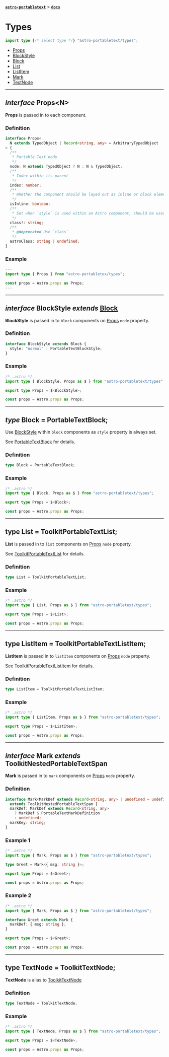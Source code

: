 [**`astro-portabletext`**](../README.md) > [**`docs`**](README.md)

# Types

```ts
import type {/* select type */} "astro-portabletext/types";
```

- [Props](#interface-props)
- [BlockStyle](#interface-blockstyle-extends-blocktype-block--portabletextblock)
- [Block](#type-block--portabletextblock)
- [List](#type-list--toolkitportabletextlist)
- [ListItem](#type-listitem--toolkitportabletextlistitem)
- [Mark](#interface-mark-extends-toolkitnestedportabletextspan)
- [TextNode](#type-textnode--toolkittextnode)

---

## _interface_ Props\<N\>

**Props** is passed in to each component.

### Definition

```ts
interface Props<
  N extends TypedObject | Record<string, any> = ArbitraryTypedObject
> {
  /**
   * Portable Text node
   */
  node: N extends TypedObject ? N : N & TypedObject;
  /**
   * Index within its parent
   */
  index: number;
  /**
   * Whether the component should be layed out as inline or block element
   */
  isInline: boolean;
  /**
   * Set when `style` is used within an Astro component, should be used when defined.
   */
  class?: string;
  /**
   * @deprecated Use `class`
   */
  astroClass: string | undefined;
}
```

### Example

```ts
---
import type { Props } from "astro-portabletex/types";

const props = Astro.props as Props;
---
```

---

## _interface_ BlockStyle _extends_ [Block](#type-block--portabletextblock)

**BlockStyle** is passed in to `block` components on [Props](#interface-propsn) `node` property.

### Definition

```ts
interface BlockStyle extends Block {
  style: "normal" | PortableTextBlockStyle;
}
```

### Example

```ts
/* .astro */
import type { BlockStyle, Props as $ } from "astro-portabletext/types";

export type Props = $<BlockStyle>;

const props = Astro.props as Props;
```

---

## _type_ Block = PortableTextBlock;

Use [BlockStyle](#interface-blockstyle-extends-blocktype-block--portabletextblock) within `block` components as `style` property is always set.

See [PortableTextBlock](https://portabletext.github.io/types/interfaces/PortableTextBlock.html) for details.

### Definition

```ts
type Block = PortableTextBlock;
```

### Example

```ts
/* .astro */
import type { Block, Props as $ } from "astro-portabletext/types";

export type Props = $<Block>;

const props = Astro.props as Props;
```

---

## type List = ToolkitPortableTextList;

**List** is passed in to `list` components on [Props](#interface-propsn) `node` property.

See [ToolkitPortableTextList](https://portabletext.github.io/toolkit/modules.html#ToolkitPortableTextList) for details.

### Definition

```ts
type List = ToolkitPortableTextList;
```

### Example

```ts
/* .astro */
import type { List, Props as $ } from "astro-portabletext/types";

export type Props = $<List>;

const props = Astro.props as Props;
```

---

## type ListItem = ToolkitPortableTextListItem;

**ListItem** is passed in to `listItem` components on [Props](#interface-propsn) `node` property.

See [ToolkitPortableTextListItem](https://portabletext.github.io/toolkit/interfaces/ToolkitPortableTextListItem.html) for details.

### Definition

```ts
type ListItem = ToolkitPortableTextListItem;
```

### Example

```ts
/* .astro */
import type { ListItem, Props as $ } from "astro-portabletext/types";

export type Props = $<ListItem>;

const props = Astro.props as Props;
```

---

## _interface_ Mark _extends_ ToolkitNestedPortableTextSpan

**Mark** is passed in to `mark` components on [Props](#interface-propsn) `node` property.

### Definition

```ts
interface Mark<MarkDef extends Record<string, any> | undefined = undefined>
  extends ToolkitNestedPortableTextSpan {
  markDef: MarkDef extends Record<string, any>
    ? MarkDef & PortableTextMarkDefinition
    : undefined;
  markKey: string;
}
```

### Example 1

```ts
/* .astro */
import type { Mark, Props as $ } from "astro-portabletext/types";

type Greet = Mark<{ msg: string }>;

export type Props = $<Greet>;

const props = Astro.props as Props;
```

### Example 2

```ts
/* .astro */
import type { Mark, Props as $ } from "astro-portabletext/types";

interface Greet extends Mark {
  markDef: { msg: string };
}

export type Props = $<Greet>;

const props = Astro.props as Props;
```

---

## type TextNode = ToolkitTextNode;

**TextNode** is alias to [ToolkitTextNode](https://portabletext.github.io/toolkit/interfaces/ToolkitTextNode.html)

### Definition

```ts
type TextNode = ToolkitTextNode;
```

### Example

```ts
/* .astro */
import type { TextNode, Props as $ } from "astro-portabletext/types";

export type Props = $<TextNode>;

const props = Astro.props as Props;
```
